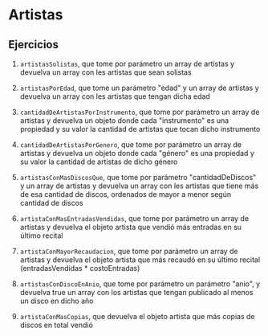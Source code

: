 # Artistas

## Ejercicios

1. `artistasSolistas`, que tome por parámetro un array de artistas y devuelva un array con les artistas que sean solistas

2. `artistasPorEdad`, que tome un parámetro "edad" y un array de artistas y devuelva un array con les artistas que tengan dicha edad

3. `cantidadDeArtistasPorInstrumento`, que tome por parámetro un array de artistas y devuelva un objeto donde cada "instrumento" es una propiedad y su valor la cantidad de artistas que tocan dicho instrumento

4. `cantidadDeArtistasPorGenero`, que tome por parámetro un array de artistas y devuelva un objeto donde cada "género" es una propiedad y su valor la cantidad de artistas de dicho género

5. `artistasConMasDiscosQue`, que tome por parámetro "cantidadDeDiscos" y un array de artistas y devuelva un array con les artistas que tiene más de esa cantidad de discos, ordenados de mayor a menor según cantidad de discos

6. `artistaConMasEntradasVendidas`, que tome por parámetro un array de artistas y devuelva el objeto artista que vendió más entradas en su último recital

7. `artistaConMayorRecaudacion`, que tome por parámetro un array de artistas y devuelva el objeto artista que más recaudó en su último recital (entradasVendidas \* costoEntradas)

8. `artistasConDiscoEnAnio`, que tome por parámetro un parámetro "anio", y devuelva true un array con los artistas que tengan publicado al menos un disco en dicho año

9. `artistaConMasCopias`, que devuelva el objeto artista que más copias de discos en total vendió